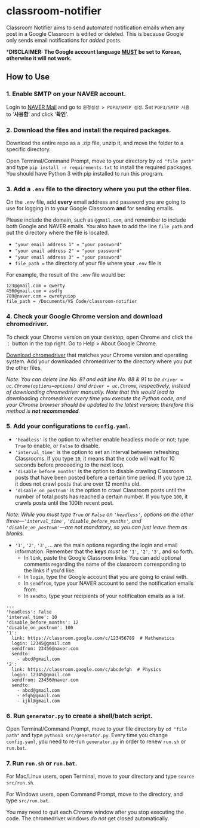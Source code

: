 # classroom-notifier
Classroom Notifier aims to send automated notification emails when any post in a Google Classroom is edited or deleted.
This is because Google only sends email notifications for *added* posts.

***DISCLAIMER: The Google account language <ins>MUST</ins> be set to Korean, otherwise it will not work.**

## How to Use
### 1. Enable SMTP on your NAVER account.
Login to [NAVER Mail](https://mail.naver.com) and go to `환경설정 > POP3/SMTP 설정`. 
Set `POP3/SMTP 사용` to ‘**사용함**’ and click ‘**확인**’.

### 2. Download the files and install the required packages.
Download the entire repo as a .zip file, unzip it, and move the folder to a specific directory.

Open Terminal/Command Prompt, move to your directory by `cd "file path"` and type `pip install -r requirements.txt` to install the required packages. You should have Python 3 with pip installed to run this program.

### 3. Add a `.env` file to the directory where you put the other files.
On the `.env` file, add **every** email address and password you are going to use for logging in to your Google Classroom **and** for sending emails.

Please include the domain, such as `@gmail.com`, and remember to include both Google and NAVER emails.
You also have to add the line `file_path` and put the directory where the file is located.
* `"your email address 1" = "your password"`
* `"your email address 2" = "your password"`
* `"your email address 3" = "your password"`
* `file_path =` the directory of your file where your `.env` file is

For example, the result of the `.env` file would be:
```
123@gmail.com = qwerty
456@gmail.com = asdfg
789@naver.com = qwretyuiop
file_path = /Documents/VS Code/classroom-notifier
```

### 4. Check your Google Chrome version and download chromedriver.
To check your Chrome version on your desktop, open Chrome and click the `⋮` button in the top right.
Go to Help > About Google Chrome.

[Download chromedriver](https://chromedriver.chromium.org/downloads) that matches your Chrome version and operating system.
Add your downloaded chromedriver to the directory where you put the other files.

*Note: You can delete line No. 81 and edit line No. 88 & 91 to be `driver = uc.Chrome(options=options)` and `driver = uc.Chrome`, respectively, instead of downloading chromedriver manually.
Note that this would lead to downloading chromedriver every time you execute the Python code, and your Chrome browser should be updated to the latest version; therefore this method is **not recommended**.*

### 5. Add your configurations to `config.yaml`.
* `'headless'` is the option to whether enable headless mode or not; type `True` to enable, or `False` to disable.
* `'interval_time'` is the option to set an interval between refreshing Classrooms. If you type `10`, it means that the code will wait for 10 seconds before proceeding to the next loop.
* `'disable_before_months'` is the option to disable crawling Classroom posts that have been posted before a certain time period. If you type `12`, it does not crawl posts that are over 12 months old.
* `'disable_on_postnum'` is the option to crawl Classroom posts until the number of total posts has reached a  certain number. If you type `100`, it crawls posts until the 100th recent post. 

*Note: While you must type `True` or `False` on `'headless'`, options on the other three—`'interval_time'`, `'disable_before_months'`, and `'disable_on_postnum'`—are not mandatory, so you can just leave them as blanks.*

* `'1'`, `'2'`, `'3'`, ... are the main options regarding the login and email information. Remember that the **key**s *must* be `'1'`, `'2'`, `'3'`, and so forth.
  * In `link`, paste the Google Classroom links. You can add optional comments regarding the name of the classroom corresponding to the links if you'd like.
  * In `login`, type the Google account that you are going to crawl with.
  * In `sendfrom`, type your NAVER account to send the notification emails from.
  * In `sendto`, type your recipients of your notification emails as a list. 

```
---
'headless': False
'interval_time': 10
'disable_before_months': 12
'disable_on_postnum': 100
'1':
  link: https://classroom.google.com/c/123456789  # Mathematics
  login: 12345@gmail.com
  sendfrom: 23456@naver.com
  sendto:
    - abcd@gmail.com
'2': 
  link: https://classroom.google.com/c/abcdefgh  # Physics
  login: 12345@gmail.com
  sendfrom: 23456@naver.com
  sendto:
    - abcd@gmail.com
    - efgh@gmail.com
    - ijkl@gmail.com
```

### 6. Run `generator.py` to create a shell/batch script.
Open Terminal/Command Prompt, move to your file directory by `cd "file path"` and type `python3 src/generator.py`.
Every time you change `config.yaml`, you need to re-run `generator.py` in order to renew `run.sh` or `run.bat`.

### 7. Run `run.sh` or `run.bat`.
For Mac/Linux users, open Terminal, move to your directory and type `source src/run.sh`.

For Windows users, open Command Prompt, move to the directory, and type `src/run.bat`.

You may need to quit each Chrome window after you stop executing the code.
The chromedriver windows *do not* get closed automatically.
